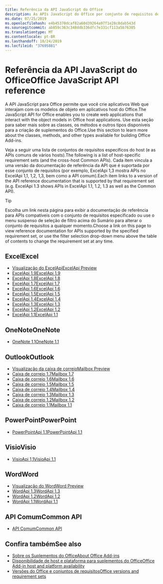 ```yaml
---
title: Referência da API JavaScript do Office
description: As APIs JavaScript do Office por conjunto de requisitos de host
ms.date: 07/25/2019
ms.openlocfilehash: e4b45370dcaf82a60d39264a97f1e28c0dab543d
ms.sourcegitcommit: ab859c363c348ddb336dfc7e331cf113a5b76305
ms.translationtype: MT
ms.contentlocale: pt-BR
ms.lasthandoff: 10/24/2019
ms.locfileid: "37695881"
---
```

# <a name="office-javascript-api-reference"></a><span data-ttu-id="d3edf-103">Referência da API JavaScript do Office</span><span class="sxs-lookup"><span data-stu-id="d3edf-103">Office JavaScript API reference</span></span>

<span data-ttu-id="d3edf-104">A API JavaScript para Office permite que você crie aplicativos Web que interajam com os modelos de objeto em aplicativos host do Office.</span><span class="sxs-lookup"><span data-stu-id="d3edf-104">The JavaScript API for Office enables you to create web applications that interact with the object models in Office host applications.</span></span> <span data-ttu-id="d3edf-105">Use esta seção para saber mais sobre as classes, os métodos e outros tipos disponíveis para a criação de suplementos do Office.</span><span class="sxs-lookup"><span data-stu-id="d3edf-105">Use this section to learn more about the classes, methods, and other types available for building Office Add-ins.</span></span>

<span data-ttu-id="d3edf-106">Veja a seguir uma lista de conjuntos de requisitos específicos do host (e as APIs comuns de vários hosts).</span><span class="sxs-lookup"><span data-stu-id="d3edf-106">The following is a list of host-specific requirement sets (and the cross-host Common APIs).</span></span> <span data-ttu-id="d3edf-107">Cada item vincula a uma versão da documentação de referência da API que é suportada por esse conjunto de requisitos (por exemplo, ExcelApi 1,3 mostra APIs no ExcelApi 1,1, 1,2, 1,3, bem como a API comum).</span><span class="sxs-lookup"><span data-stu-id="d3edf-107">Each item links to a version of the API reference documentation that is supported by that requirement set (e.g. ExcelApi 1.3 shows APIs in ExcelApi 1.1, 1.2, 1.3 as well as the Common API).</span></span>

> [!TIP]
> <span data-ttu-id="d3edf-108">Escolha um link nesta página para exibir a documentação de referência para APIs compatíveis com o conjunto de requisitos especificado ou use o menu suspenso de seleção de filtro acima do Sumário para alterar o conjunto de requisitos a qualquer momento.</span><span class="sxs-lookup"><span data-stu-id="d3edf-108">Choose a link on this page to view reference documentation for APIs supported by the specified requirement set, or use the filter selection drop-down menu above the table of contents to change the requirement set at any time.</span></span>

## <a name="excel"></a><span data-ttu-id="d3edf-109">Excel</span><span class="sxs-lookup"><span data-stu-id="d3edf-109">Excel</span></span>

- [<span data-ttu-id="d3edf-110">Visualização do ExcelApi</span><span class="sxs-lookup"><span data-stu-id="d3edf-110">ExcelApi Preview</span></span>](/javascript/api/excel?view=excel-js-preview)
- [<span data-ttu-id="d3edf-111">ExcelApi 1.9</span><span class="sxs-lookup"><span data-stu-id="d3edf-111">ExcelApi 1.9</span></span>](/javascript/api/excel?view=excel-js-1.9)
- [<span data-ttu-id="d3edf-112">ExcelApi 1.8</span><span class="sxs-lookup"><span data-stu-id="d3edf-112">ExcelApi 1.8</span></span>](/javascript/api/excel?view=excel-js-1.8)
- [<span data-ttu-id="d3edf-113">ExcelApi 1.7</span><span class="sxs-lookup"><span data-stu-id="d3edf-113">ExcelApi 1.7</span></span>](/javascript/api/excel?view=excel-js-1.7)
- [<span data-ttu-id="d3edf-114">ExcelApi 1.6</span><span class="sxs-lookup"><span data-stu-id="d3edf-114">ExcelApi 1.6</span></span>](/javascript/api/excel?view=excel-js-1.6)
- [<span data-ttu-id="d3edf-115">ExcelApi 1.5</span><span class="sxs-lookup"><span data-stu-id="d3edf-115">ExcelApi 1.5</span></span>](/javascript/api/excel?view=excel-js-1.5)
- [<span data-ttu-id="d3edf-116">ExcelApi 1.4</span><span class="sxs-lookup"><span data-stu-id="d3edf-116">ExcelApi 1.4</span></span>](/javascript/api/excel?view=excel-js-1.4)
- [<span data-ttu-id="d3edf-117">ExcelApi 1.3</span><span class="sxs-lookup"><span data-stu-id="d3edf-117">ExcelApi 1.3</span></span>](/javascript/api/excel?view=excel-js-1.3)
- [<span data-ttu-id="d3edf-118">ExcelApi 1.2</span><span class="sxs-lookup"><span data-stu-id="d3edf-118">ExcelApi 1.2</span></span>](/javascript/api/excel?view=excel-js-1.2)
- [<span data-ttu-id="d3edf-119">ExcelApi 1.1</span><span class="sxs-lookup"><span data-stu-id="d3edf-119">ExcelApi 1.1</span></span>](/javascript/api/excel?view=excel-js-1.1)

## <a name="onenote"></a><span data-ttu-id="d3edf-120">OneNote</span><span class="sxs-lookup"><span data-stu-id="d3edf-120">OneNote</span></span>

- [<span data-ttu-id="d3edf-121">OneNote 1,1</span><span class="sxs-lookup"><span data-stu-id="d3edf-121">OneNote 1.1</span></span>](/javascript/api/onenote?view=onenote-js-1.1)

## <a name="outlook"></a><span data-ttu-id="d3edf-122">Outlook</span><span class="sxs-lookup"><span data-stu-id="d3edf-122">Outlook</span></span>

- [<span data-ttu-id="d3edf-123">Visualização da caixa de correio</span><span class="sxs-lookup"><span data-stu-id="d3edf-123">Mailbox Preview</span></span>](/javascript/api/outlook?view=outlook-js-preview)
- [<span data-ttu-id="d3edf-124">Caixa de correio 1.7</span><span class="sxs-lookup"><span data-stu-id="d3edf-124">Mailbox 1.7</span></span>](/javascript/api/outlook?view=outlook-js-1.7)
- [<span data-ttu-id="d3edf-125">Caixa de correio 1.6</span><span class="sxs-lookup"><span data-stu-id="d3edf-125">Mailbox 1.6</span></span>](/javascript/api/outlook?view=outlook-js-1.6)
- [<span data-ttu-id="d3edf-126">Caixa de correio 1.5</span><span class="sxs-lookup"><span data-stu-id="d3edf-126">Mailbox 1.5</span></span>](/javascript/api/outlook?view=outlook-js-1.5)
- [<span data-ttu-id="d3edf-127"> Caixa de correio 1.4</span><span class="sxs-lookup"><span data-stu-id="d3edf-127">Mailbox 1.4</span></span>](/javascript/api/outlook?view=outlook-js-1.4)
- [<span data-ttu-id="d3edf-128"> Caixa de correio 1.3</span><span class="sxs-lookup"><span data-stu-id="d3edf-128">Mailbox 1.3</span></span>](/javascript/api/outlook?view=outlook-js-1.3)
- [<span data-ttu-id="d3edf-129">Caixa de correio 1.2</span><span class="sxs-lookup"><span data-stu-id="d3edf-129">Mailbox 1.2</span></span>](/javascript/api/outlook?view=outlook-js-1.2)
- [<span data-ttu-id="d3edf-130"> Caixa de correio 1.1</span><span class="sxs-lookup"><span data-stu-id="d3edf-130">Mailbox 1.1</span></span>](/javascript/api/outlook?view=outlook-js-1.1)

## <a name="powerpoint"></a><span data-ttu-id="d3edf-131">PowerPoint</span><span class="sxs-lookup"><span data-stu-id="d3edf-131">PowerPoint</span></span>

- [<span data-ttu-id="d3edf-132">PowerPointApi 1.1</span><span class="sxs-lookup"><span data-stu-id="d3edf-132">PowerPointApi 1.1</span></span>](/javascript/api/powerpoint?view=powerpoint-js-1.1)

## <a name="visio"></a><span data-ttu-id="d3edf-133">Visio</span><span class="sxs-lookup"><span data-stu-id="d3edf-133">Visio</span></span>

- [<span data-ttu-id="d3edf-134">VisioApi 1,1</span><span class="sxs-lookup"><span data-stu-id="d3edf-134">VisioApi 1.1</span></span>](/javascript/api/visio?view=visio-js-1.1)

## <a name="word"></a><span data-ttu-id="d3edf-135">Word</span><span class="sxs-lookup"><span data-stu-id="d3edf-135">Word</span></span>

- [<span data-ttu-id="d3edf-136">Visualização do Word</span><span class="sxs-lookup"><span data-stu-id="d3edf-136">Word Preview</span></span>](/javascript/api/word?view=word-js-preview)
- [<span data-ttu-id="d3edf-137">WordApi 1.3</span><span class="sxs-lookup"><span data-stu-id="d3edf-137">WordApi 1.3</span></span>](/javascript/api/word?view=word-js-1.3)
- [<span data-ttu-id="d3edf-138">WordApi 1.2</span><span class="sxs-lookup"><span data-stu-id="d3edf-138">WordApi 1.2</span></span>](/javascript/api/word?view=word-js-1.2)
- [<span data-ttu-id="d3edf-139">WordApi 1.1</span><span class="sxs-lookup"><span data-stu-id="d3edf-139">WordApi 1.1</span></span>](/javascript/api/word?view=word-js-1.1)

## <a name="common-api"></a><span data-ttu-id="d3edf-140">API Comum</span><span class="sxs-lookup"><span data-stu-id="d3edf-140">Common API</span></span>

- [<span data-ttu-id="d3edf-141">API Comum</span><span class="sxs-lookup"><span data-stu-id="d3edf-141">Common API</span></span>](/javascript/api/office?view=common-js)

## <a name="see-also"></a><span data-ttu-id="d3edf-142">Confira também</span><span class="sxs-lookup"><span data-stu-id="d3edf-142">See also</span></span>

- [<span data-ttu-id="d3edf-143">Sobre os Suplementos do Office</span><span class="sxs-lookup"><span data-stu-id="d3edf-143">About Office Add-ins</span></span>](/office/dev/add-ins/overview)
- [<span data-ttu-id="d3edf-144">Disponibilidade de host e plataforma para suplementos do Office</span><span class="sxs-lookup"><span data-stu-id="d3edf-144">Office Add-in host and platform availability</span></span>](/office/dev/add-ins/overview/office-add-in-availability)
- [<span data-ttu-id="d3edf-145">Versões do Office e conjuntos de requisitos</span><span class="sxs-lookup"><span data-stu-id="d3edf-145">Office versions and requirement sets</span></span>](/office/dev/add-ins/develop/office-versions-and-requirement-sets)
